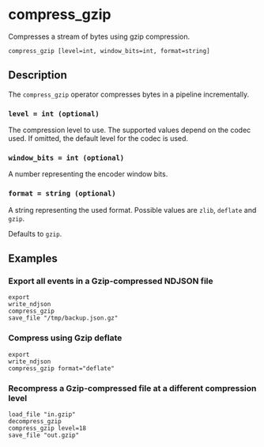 # compress_gzip

Compresses a stream of bytes using gzip compression.

```tql
compress_gzip [level=int, window_bits=int, format=string]
```

## Description

The `compress_gzip` operator compresses bytes in a pipeline incrementally.

### `level = int (optional)`

The compression level to use. The supported values depend on the codec used. If
omitted, the default level for the codec is used.

### `window_bits = int (optional)`

A number representing the encoder window bits.

### `format = string (optional)`

A string representing the used format. Possible values are `zlib`, `deflate` and
`gzip`.

Defaults to `gzip`.

## Examples

### Export all events in a Gzip-compressed NDJSON file

```tql
export
write_ndjson
compress_gzip
save_file "/tmp/backup.json.gz"
```

### Compress using Gzip deflate

```tql
export
write_ndjson
compress_gzip format="deflate"
```

### Recompress a Gzip-compressed file at a different compression level

```tql
load_file "in.gzip"
decompress_gzip
compress_gzip level=18
save_file "out.gzip"
```
